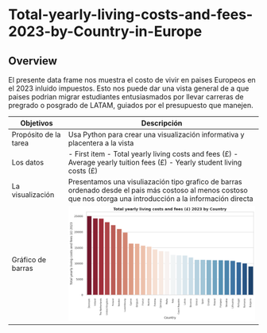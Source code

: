 # Total-yearly-living-costs-and-fees-2023-by-Country-in-Europe
## Overview
El presente data frame nos muestra el costo de vivir en paises Europeos en el 2023 inluido impuestos. Esto nos puede dar una vista general de a que paises podrian migrar estudiantes entusiasmados por llevar carreras de pregrado o posgrado de LATAM, guiados por el presupuesto que manejen.

| Objetivos | Descripción|
| ----------- | ----------- |
| Propósito de la tarea | Usa Python para crear una visualización informativa y placentera a la vista |
| Los datos | - First item - Total yearly living costs and fees (£) - Average yearly tuition fees (£) - Yearly student living costs (£) |
| La visualización | Presentamos una visuliazación tipo grafico de barras ordenado desde el pais más costoso al menos costoso que nos otorga una introducción a la información directa|
| Gráfico de barras | ![alt text](cuadro.png)|
